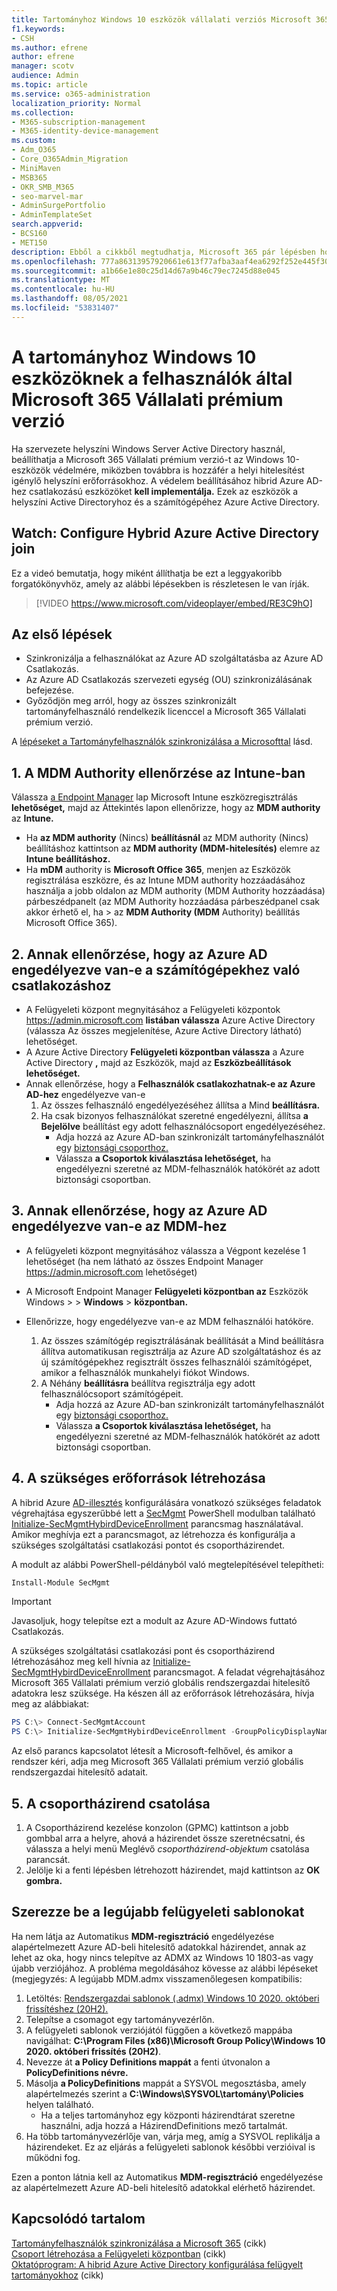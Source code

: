 ```yaml
---
title: Tartományhoz Windows 10 eszközök vállalati verziós Microsoft 365 kezelése
f1.keywords:
- CSH
ms.author: efrene
author: efrene
manager: scotv
audience: Admin
ms.topic: article
ms.service: o365-administration
localization_priority: Normal
ms.collection:
- M365-subscription-management
- M365-identity-device-management
ms.custom:
- Adm_O365
- Core_O365Admin_Migration
- MiniMaven
- MSB365
- OKR_SMB_M365
- seo-marvel-mar
- AdminSurgePortfolio
- AdminTemplateSet
search.appverid:
- BCS160
- MET150
description: Ebből a cikkből megtudhatja, Microsoft 365 pár lépésben hogyan védheti a helyi Active Directoryhoz Windows 10 a helyi Active Directoryhoz Windows 10 eszközét.
ms.openlocfilehash: 777a86313957920661e613f77afba3aaf4ea6292f252e445f308e3669de663d6
ms.sourcegitcommit: a1b66e1e80c25d14d67a9b46c79ec7245d88e045
ms.translationtype: MT
ms.contentlocale: hu-HU
ms.lasthandoff: 08/05/2021
ms.locfileid: "53831407"
---
```

# <a name="enable-domain-joined-windows-10-devices-to-be-managed-by-microsoft-365-business-premium"></a>A tartományhoz Windows 10 eszközöknek a felhasználók által Microsoft 365 Vállalati prémium verzió

Ha szervezete helyszíni Windows Server Active Directory használ, beállíthatja a Microsoft 365 Vállalati prémium verzió-t az Windows 10-eszközök védelmére, miközben továbbra is hozzáfér a helyi hitelesítést igénylő helyszíni erőforrásokhoz.
A védelem beállításához hibrid Azure AD-hez csatlakozású eszközöket **kell implementálja.** Ezek az eszközök a helyszíni Active Directoryhoz és a számítógépéhez Azure Active Directory.

## <a name="watch-configure-hybrid-azure-active-directory-join"></a>Watch: Configure Hybrid Azure Active Directory join

Ez a videó bemutatja, hogy miként állíthatja be ezt a leggyakoribb forgatókönyvhöz, amely az alábbi lépésekben is részletesen le van írják.

> [!VIDEO https://www.microsoft.com/videoplayer/embed/RE3C9hO]
  
## <a name="before-you-begin"></a>Az első lépések

- Szinkronizálja a felhasználókat az Azure AD szolgáltatásba az Azure AD Csatlakozás.
- Az Azure AD Csatlakozás szervezeti egység (OU) szinkronizálásának befejezése.
- Győződjön meg arról, hogy az összes szinkronizált tartományfelhasználó rendelkezik licenccel a Microsoft 365 Vállalati prémium verzió.

A [lépéseket a Tartományfelhasználók szinkronizálása a Microsofttal](manage-domain-users.md) lásd.

## <a name="1-verify-mdm-authority-in-intune"></a>1. A MDM Authority ellenőrzése az Intune-ban

Válassza [a Endpoint Manager](https://endpoint.microsoft.com/#blade/Microsoft_Intune_Enrollment/EnrollmentMenu/overview) lap Microsoft Intune eszközregisztrálás **lehetőséget,** majd az Áttekintés  lapon ellenőrizze, hogy az **MDM authority** az **Intune.**

- Ha **az MDM authority** (Nincs) **beállításnál** az MDM authority (Nincs) beállításhoz kattintson az **MDM authority (MDM-hitelesítés)** elemre az **Intune beállításhoz.**
- Ha **mDM** authority is **Microsoft Office 365**, menjen az Eszközök regisztrálása eszközre, és az Intune MDM authority hozzáadásához használja a jobb oldalon az MDM authority (MDM Authority hozzáadása) párbeszédpanelt (az MDM Authority hozzáadása párbeszédpanel csak akkor érhető el, ha  >   az **MDM Authority (MDM** Authority) beállítás Microsoft Office 365).   

## <a name="2-verify-azure-ad-is-enabled-for-joining-computers"></a>2. Annak ellenőrzése, hogy az Azure AD engedélyezve van-e a számítógépekhez való csatlakozáshoz

- A Felügyeleti központ megnyitásához a Felügyeleti központok <a href="https://go.microsoft.com/fwlink/p/?linkid=2024339" target="_blank">https://admin.microsoft.com</a> **listában válassza** Azure Active Directory (válassza Az  összes megjelenítése, Azure Active Directory látható) lehetőséget. 
- A Azure Active Directory **Felügyeleti központban válassza** a Azure Active Directory **,** majd az Eszközök, majd az  **Eszközbeállítások lehetőséget.**
- Annak ellenőrzése, hogy a **Felhasználók csatlakozhatnak-e az Azure AD-hez** engedélyezve van-e 
    1. Az összes felhasználó engedélyezéséhez állítsa a Mind **beállításra.**
    2. Ha csak bizonyos felhasználókat szeretné engedélyezni, állítsa **a Bejelölve** beállítást egy adott felhasználócsoport engedélyezéséhez.
        - Adja hozzá az Azure AD-ban szinkronizált tartományfelhasználót egy [biztonsági csoporthoz.](../admin/create-groups/create-groups.md)
        - Válassza **a Csoportok kiválasztása lehetőséget,** ha engedélyezni szeretné az MDM-felhasználók hatókörét az adott biztonsági csoportban.

## <a name="3-verify-azure-ad-is-enabled-for-mdm"></a>3. Annak ellenőrzése, hogy az Azure AD engedélyezve van-e az MDM-hez

- A felügyeleti központ megnyitásához válassza a Végpont kezelése 1 lehetőséget (ha nem látható az összes Endpoint Manager <a href="https://go.microsoft.com/fwlink/p/?linkid=2024339" target="_blank">https://admin.microsoft.com</a> lehetőséget)   
- A Microsoft Endpoint Manager **Felügyeleti központban az** Eszközök Windows  >    >  **Windows**  >  **központban.**
- Ellenőrizze, hogy engedélyezve van-e az MDM felhasználói hatóköre.

    1. Az összes számítógép regisztrálásának beállítását a Mind beállításra állítva automatikusan regisztrálja az Azure AD szolgáltatáshoz és az új számítógépekhez regisztrált összes felhasználói számítógépet, amikor a felhasználók munkahelyi fiókot Windows. 
    2. A Néhány **beállításra** beállítva regisztrálja egy adott felhasználócsoport számítógépeit.
        -  Adja hozzá az Azure AD-ban szinkronizált tartományfelhasználót egy [biztonsági csoporthoz.](../admin/create-groups/create-groups.md)
        -  Válassza **a Csoportok kiválasztása lehetőséget,** ha engedélyezni szeretné az MDM-felhasználók hatókörét az adott biztonsági csoportban.

## <a name="4-create-the-required-resources"></a>4. A szükséges erőforrások létrehozása 

A hibrid Azure [AD-illesztés](/azure/active-directory/devices/hybrid-azuread-join-managed-domains#configure-hybrid-azure-ad-join) konfigurálására vonatkozó szükséges feladatok végrehajtása egyszerűbbé lett a [SecMgmt](https://www.powershellgallery.com/packages/SecMgmt) PowerShell modulban található [Initialize-SecMgmtHybirdDeviceEnrollment](https://github.com/microsoft/secmgmt-open-powershell/blob/master/docs/help/Initialize-SecMgmtHybirdDeviceEnrollment.md) parancsmag használatával. Amikor meghívja ezt a parancsmagot, az létrehozza és konfigurálja a szükséges szolgáltatási csatlakozási pontot és csoportházirendet.

A modult az alábbi PowerShell-példányból való megtelepítésével telepítheti:

```powershell
Install-Module SecMgmt
```

> [!IMPORTANT]
> Javasoljuk, hogy telepítse ezt a modult az Azure AD-Windows futtató Csatlakozás.

A szükséges szolgáltatási csatlakozási pont és csoportházirend létrehozásához meg kell hívnia az  [Initialize-SecMgmtHybirdDeviceEnrollment](https://github.com/microsoft/secmgmt-open-powershell/blob/master/docs/help/Initialize-SecMgmtHybirdDeviceEnrollment.md) parancsmagot. A feladat végrehajtásához Microsoft 365 Vállalati prémium verzió globális rendszergazdai hitelesítő adatokra lesz szüksége. Ha készen áll az erőforrások létrehozására, hívja meg az alábbiakat:

```powershell
PS C:\> Connect-SecMgmtAccount
PS C:\> Initialize-SecMgmtHybirdDeviceEnrollment -GroupPolicyDisplayName 'Device Management'
```

Az első parancs kapcsolatot létesít a Microsoft-felhővel, és amikor a rendszer kéri, adja meg Microsoft 365 Vállalati prémium verzió globális rendszergazdai hitelesítő adatait.

## <a name="5-link-the-group-policy"></a>5. A csoportházirend csatolása

1. A Csoportházirend kezelése konzolon (GPMC) kattintson a jobb gombbal arra a helyre, ahová a házirendet össze szeretnécsatni, és válassza a helyi menü Meglévő *csoportházirend-objektum* csatolása parancsát.
2. Jelölje ki a fenti lépésben létrehozott házirendet, majd kattintson az **OK gombra.**

## <a name="get-the-latest-administrative-templates"></a>Szerezze be a legújabb felügyeleti sablonokat

Ha nem látja az Automatikus **MDM-regisztráció** engedélyezése alapértelmezett Azure AD-beli hitelesítő adatokkal házirendet, annak az lehet az oka, hogy nincs telepítve az ADMX az Windows 10 1803-as vagy újabb verziójához. A probléma megoldásához kövesse az alábbi lépéseket (megjegyzés: A legújabb MDM.admx visszamenőlegesen kompatibilis:

1. Letöltés: [Rendszergazdai sablonok (.admx) Windows 10 2020. októberi frissítéshez (20H2).](https://www.microsoft.com/download/102157)
2. Telepítse a csomagot egy tartományvezérlőn.
3. A felügyeleti sablonok verziójától függően a következő mappába navigálhat: **C:\Program Files (x86)\Microsoft Group Policy\Windows 10 2020. októberi frissítés (20H2)**.
4. Nevezze át **a Policy Definitions mappát** a fenti útvonalon a **PolicyDefinitions névre.**
5. Másolja **a PolicyDefinitions** mappát a SYSVOL megosztásba, amely alapértelmezés szerint a **C:\Windows\SYSVOL\tartomány\Policies** helyen található.
   - Ha a teljes tartományhoz egy központi házirendtárat szeretne használni, adja hozzá a HázirendDefinitions mező tartalmát.
6. Ha több tartományvezérlője van, várja meg, amíg a SYSVOL replikálja a házirendeket. Ez az eljárás a felügyeleti sablonok későbbi verzióival is működni fog.

Ezen a ponton látnia kell az Automatikus **MDM-regisztráció** engedélyezése az alapértelmezett Azure AD-beli hitelesítő adatokkal elérhető házirendet.

## <a name="related-content"></a>Kapcsolódó tartalom

[Tartományfelhasználók szinkronizálása a Microsoft 365](manage-domain-users.md) (cikk)\
[Csoport létrehozása a Felügyeleti központban](../admin/create-groups/create-groups.md) (cikk)\
[Oktatóprogram: A hibrid Azure Active Directory konfigurálása felügyelt tartományokhoz](/azure/active-directory/devices/hybrid-azuread-join-managed-domains.md) (cikk)